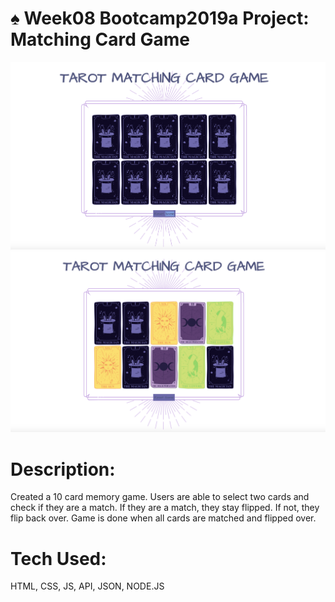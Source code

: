 # ♠️ Week08 Bootcamp2019a Project: Matching Card Game

![alt tag](screenshot1.png)
![alt tag](screenshot2.png)

# Description: 

Created a 10 card memory game. Users are able to select two cards and check if they are a match. If they are a match, they stay flipped. If not, they flip back over. Game is done when all cards are matched and flipped over. 


# Tech Used:

 HTML, CSS, JS, API, JSON, NODE.JS

